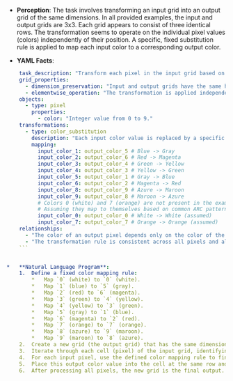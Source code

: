 *   **Perception**: The task involves transforming an input grid into an output grid of the same dimensions. In all provided examples, the input and output grids are 3x3. Each grid appears to consist of three identical rows. The transformation seems to operate on the individual pixel values (colors) independently of their position. A specific, fixed substitution rule is applied to map each input color to a corresponding output color.

*   **YAML Facts**:
    
```yaml
    task_description: "Transform each pixel in the input grid based on a fixed color substitution mapping."
    grid_properties:
      - dimension_preservation: "Input and output grids have the same height and width."
      - elementwise_operation: "The transformation is applied independently to each pixel."
    objects:
      - type: pixel
        properties:
          - color: "Integer value from 0 to 9."
    transformations:
      - type: color_substitution
        description: "Each input color value is replaced by a specific output color value according to a fixed mapping."
        mapping:
          input_color_1: output_color_5 # Blue -> Gray
          input_color_2: output_color_6 # Red -> Magenta
          input_color_3: output_color_4 # Green -> Yellow
          input_color_4: output_color_3 # Yellow -> Green
          input_color_5: output_color_1 # Gray -> Blue
          input_color_6: output_color_2 # Magenta -> Red
          input_color_8: output_color_9 # Azure -> Maroon
          input_color_9: output_color_8 # Maroon -> Azure
          # Colors 0 (white) and 7 (orange) are not present in the examples.
          # Assuming they map to themselves based on common ARC patterns.
          input_color_0: output_color_0 # White -> White (assumed)
          input_color_7: output_color_7 # Orange -> Orange (assumed)
    relationships:
      - "The color of an output pixel depends only on the color of the input pixel at the same position."
      - "The transformation rule is consistent across all pixels and all examples."
    ```


*   **Natural Language Program**:
    1.  Define a fixed color mapping rule:
        *   Map `0` (white) to `0` (white).
        *   Map `1` (blue) to `5` (gray).
        *   Map `2` (red) to `6` (magenta).
        *   Map `3` (green) to `4` (yellow).
        *   Map `4` (yellow) to `3` (green).
        *   Map `5` (gray) to `1` (blue).
        *   Map `6` (magenta) to `2` (red).
        *   Map `7` (orange) to `7` (orange).
        *   Map `8` (azure) to `9` (maroon).
        *   Map `9` (maroon) to `8` (azure).
    2.  Create a new grid (the output grid) that has the same dimensions (height and width) as the input grid.
    3.  Iterate through each cell (pixel) of the input grid, identifying its row and column position and its color value.
    4.  For each input pixel, use the defined color mapping rule to find the corresponding output color value.
    5.  Place this output color value into the cell at the same row and column position in the new output grid.
    6.  After processing all pixels, the new grid is the final output.